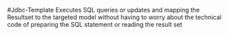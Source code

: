 #Jdbc-Template
Executes SQL queries or updates and mapping the Resultset to the targeted model without having to worry about the technical code of preparing the SQL statement or reading the result set
